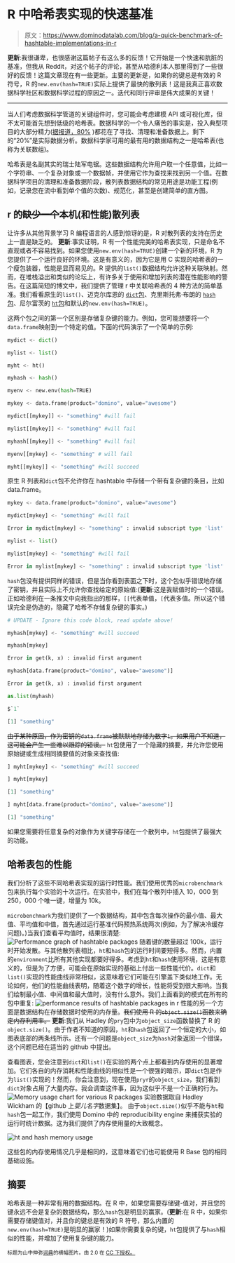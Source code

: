 # R 中哈希表实现的快速基准

> 原文：<https://www.dominodatalab.com/blog/a-quick-benchmark-of-hashtable-implementations-in-r>

**更新**:我很谦卑，也很感谢这篇帖子有这么多的反馈！它开始是一个快速和肮脏的基准，但我从 Reddit，对这个帖子的评论，甚至从哈德利本人那里得到了一些很好的反馈！这篇文章现在有一些更新。主要的更新是，如果你的键总是有效的 R 符号，R 的`new.env(hash=TRUE)`实际上提供了最快的散列表！这是我真正喜欢数据科学社区和数据科学过程的原因之一。迭代和同行评审是伟大成果的关键！

* * *

当人们考虑数据科学管道的关键组件时，您可能会考虑建模 API 或可视化库，但不太可能首先想到低级的哈希表。数据科学的一个令人痛苦的事实是，投入典型项目的大部分精力([据报道，80%](http://www.forbes.com/sites/gilpress/2016/03/23/data-preparation-most-time-consuming-least-enjoyable-data-science-task-survey-says/#2fe451d07f75) )都花在了寻找、清理和准备数据上。剩下的“20%”是实际数据分析。数据科学家可用的最有用的数据结构之一是哈希表(也称为关联数组)。

哈希表是名副其实的瑞士陆军电锯。这些数据结构允许用户取一个任意值，比如一个字符串、一个复杂对象或一个数据帧，并使用它作为查找来找到另一个值。在数据科学项目的清理和准备数据阶段，散列表数据结构的常见用途是功能工程(例如，记录您在流中看到单个值的次数)、规范化，甚至是创建简单的直方图。

## r 的~~缺少一个~~本机(和性能)散列表

让许多从其他背景学习 R 编程语言的人感到惊讶的是，R 对散列表的支持在历史上一直是缺乏的。 **更新**:事实证明，R 有一个性能完美的哈希表实现，只是命名不直观或者不容易找到。如果您使用`new.env(hash=TRUE)`创建一个新的环境，R 为您提供了一个运行良好的环境。这是有意义的，因为它是用 C 实现的哈希表的一个瘦包装器，性能是显而易见的。R 提供的`list()`数据结构允许这种关联映射。然而，在堆栈溢出和类似的论坛上，有许多关于使用和增加列表的潜在性能影响的警告。在这篇简短的博文中，我们提供了管理 r 中关联哈希表的 4 种方法的简单基准。我们看看原生的`list()`、迈克尔库恩的 [`dict`包](https://github.com/mkuhn/dict)、克里斯托弗·布朗的 [`hash`包](https://cran.r-project.org/web/packages/hash/index.html)、尼尔富茨的 [`ht`包](https://github.com/nfultz/ht)和默认的`new.env(hash=TRUE)`。

这两个包之间的第一个区别是存储复杂键的能力。例如，您可能想要将一个`data.frame`映射到一个特定的值。下面的代码演示了一个简单的示例:

```py
mydict <- dict()      

mylist <- list()      

myht <- ht()      

myhash <- hash()     

myenv <- new.env(hash=TRUE) 

mykey <- data.frame(product="domino", value="awesome")        

mydict[[mykey]] <- "something" #will fail         

mylist[[mykey]] <- "something" #will fail

myhash[[mykey]] <- "something" #will fail 

myenv[[mykey] <- "something" # will fail      

myht[[mykey]] <- "something" #will succeed

```

原生 R 列表和`dict`包不允许你在 hashtable 中存储一个带有复杂键的条目，比如 data.frame。

```py
mykey <- data.frame(product="domino", value="awesome")

mydict[mykey] <- "something" #will fail

Error in mydict[mykey] <- "something" : invalid subscript type 'list'

mylist <- list()

mylist[mykey] <- "something" #will fail

Error in mylist[mykey] <- "something" : invalid subscript type 'list'

```

`hash`包没有提供同样的错误，但是当你看到表面之下时，这个包似乎错误地存储了密钥，并且实际上不允许你查找给定的原始值:(**更新**:这是我赋值时的一个错误。正如哈德利在一条推文中向我指出的那样，`[[`代表单值，`[`代表多值。所以这个错误完全是伪造的，隐藏了哈希不存储复杂键的事实。)

```py
# UPDATE - Ignore this code block, read update above!

myhash[mykey] <- "something" #will succeed

myhash[mykey]

Error in get(k, x) : invalid first argument

myhash[data.frame(product="domino", value="awesome")]

Error in get(k, x) : invalid first argument

as.list(myhash)

$`1`

[1] "something"

```

~~由于某种原因，作为密钥的`data.frame`被默默地存储为数字`1`。如果用户不知道，这可能会产生一些难以跟踪的错误。~~
`ht`包使用了一个隐藏的摘要，并允许您使用原始键或生成相同摘要值的对象来查找值:

```py
] myht[mykey] <- "something" #will succeed

] myht[mykey]      

[1] "something"

] myht[data.frame(product="domino", value="awesome")]

[1] "something"

```

如果您需要将任意复杂的对象作为关键字存储在一个散列中，`ht`包提供了最强大的功能。

## 哈希表包的性能

我们分析了这些不同哈希表实现的运行时性能。我们使用优秀的`microbenchmark`包来执行每个实验的十次运行。在实验中，我们在每个散列中插入 10，000 到 250，000 个唯一键，增量为 10k。

`microbenchmark`为我们提供了一个数据结构，其中包含每次操作的最小值、最大值、平均值和中值，首先通过运行基准代码预热系统两次(例如，为了解决冷缓存问题)。)当我们查看平均值时，结果很清楚:
![Performance graph of hashtable packages](img/0e244e916a0a93f90a33a91b8290b12e.png)
随着键的数量超过 100k，运行时开始发散。与其他散列表相比，`ht`和`hash`包的运行时间要短得多。然而，内置的`environment`比所有其他实现都要好得多。考虑到`ht`和`hash`使用环境，这是有意义的，但是为了方便，可能会在原始实现的基础上付出一些性能代价。`dict`和`list()`实现的性能曲线非常相似，这意味着它们可能在引擎盖下类似地工作。无论如何，他们的性能曲线表明，随着这个数字的增长，性能将受到很大影响。当我们绘制最小值、中间值和最大值时，没有什么意外。我们上面看到的模式在所有的包中重复:
![performance results of hashtable packages in r](img/2329c90d5a35c04cbd2d7f3bd251e8b0.png)
性能的另一个方面是数据结构在存储数据时使用的内存量。~~我们使用 R 的`object.size()`函数来确定内存利用率。~~ **更新**:我们从 Hadley 的`pry`包中为`object_size`函数替换了 R 的`object.size()`。由于作者不知道的原因，`ht`和`hash`包返回了一个恒定的大小，如图表底部的两条线所示。还有一个问题是`object_size`为`hash`对象返回一个错误，这个问题已经在适当的 github 中提出。

查看图表，您会注意到`dict`和`list()`在实验的两个点上都看到内存使用的显著增加。它们各自的内存消耗和性能曲线的相似性是一个很强的暗示，即`dict`包是作为`list()`实现的！然而，你会注意到，现在使用`pryr`的`object_size`，我们看到`dict`对象占用了大量内存。我会调查这件事，因为这似乎不是一个正确的行为。
![Memory usage chart for various R packages](img/4f093b4b8b42e02d9f27ac590e3a77fb.png)
实验数据取自 Hadley Wickham 的【github 上*婴儿名字*数据集】。
由于`object.size()`似乎不能与`ht`和`hash`包一起工作，我们使用 Domino 中的 reproducibility engine 来捕获实验的运行时统计数据。这为我们提供了内存使用量的大致概念。

![ht and hash memory usage](img/0b4c09f8f1965eb7d6d38c182870072d.png)

这些包的内存使用情况几乎是相同的，这意味着它们也可能使用 R Base 包的相同基础设施。

## 摘要

哈希表是一种非常有用的数据结构。在 R 中，如果您需要存储键-值对，并且您的键永远不会是复杂的数据结构，那么`hash`包是明显的赢家。(**更新**:在 R 中，如果你需要存储键值对，并且你的键总是有效的 R 符号，那么内置的`new.env(hash=TRUE)`是明显的赢家！)如果你需要复杂的键，`ht`包提供了与`hash`相似的性能，并增加了使用复杂键的能力。

<small>标题为山中伸弥[词典](https://www.flickr.com/photos/tamaki/620939/)的横幅图片。由 2.0 在 [CC 下授权。](https://creativecommons.org/licenses/by/2.0/)</small>